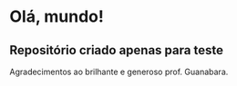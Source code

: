 # Olá, mundo!
## Repositório criado apenas para teste

Agradecimentos ao brilhante e generoso prof. Guanabara.

